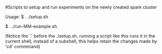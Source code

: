 #Scripts to setup and run experiments on the newly created spark cluster

Usage:
$ . ./setup.sh 


$ . ./run-MM-example.sh

(Notice the '.' before the ./setup.sh, running a script like this runs it in the current shell, instead of a subshell, this helps retain the changes made by 'cd' commmand)
